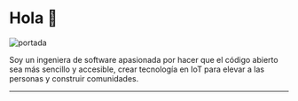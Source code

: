# Hola 💬
![portada](https://github.com/user-attachments/assets/cc86d9b6-c610-42a5-83ef-69d482d779e1)

Soy un ingeniera de software apasionada por hacer que el código abierto sea más sencillo y accesible, crear tecnología en IoT para elevar a las personas y construir comunidades.

---
 
<!--
**Dreyuix/Dreyuix** is a ✨ _special_ ✨ repository because its `README.md` (this file) appears on your GitHub profile.

Here are some ideas to get you started:

- 🔭 I’m currently working on ...
- 🌱 I’m currently learning ...
- 👯 I’m looking to collaborate on ...
- 🤔 I’m looking for help with ...
- 💬 Ask me about ...
- 📫 How to reach me: ...
- 😄 Pronouns: ...
- ⚡ Fun fact: ...
-->
